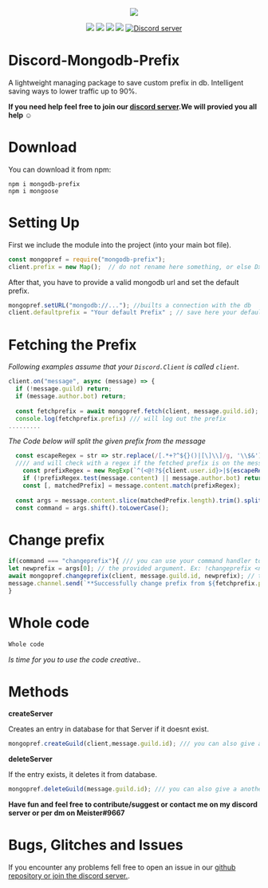 <p align="center"><a href="https://nodei.co/npm/mongodb-prefix/"><img src="https://nodei.co/npm/mongodb-prefix.png"></a></p>
<p align="center"><img src="https://img.shields.io/npm/v/mongodb-prefix"> <img src="https://img.shields.io/github/repo-size/meister03/discord-xp"> <img src="https://img.shields.io/npm/l/discord-xp"> <img src="https://img.shields.io/github/contributors/discord-mongodb-prefix">  <a href="https://discord.gg/YTdNBHh"><img src="https://discordapp.com/api/guilds/697129454761410600/widget.png" alt="Discord server"/></a></p>

# Discord-Mongodb-Prefix
A lightweight managing package to save custom prefix in db. Intelligent saving ways to lower traffic up to 90%.

**If you need help feel free to join our <a href="https://discord.gg/YTdNBHh ">discord server</a>.We will provied you all help ☺**
# Download
You can download it from npm:
```cli
npm i mongodb-prefix
npm i mongoose
```

# Setting Up
First we include the module into the project (into your main bot file).
```js
const mongopref = require("mongodb-prefix");
client.prefix = new Map();  // do not rename here something, or else Dx
```
After that, you have to provide a valid mongodb url and set the default prefix.
```js
mongopref.setURL("mongodb://..."); //builts a connection with the db
client.defaultprefix = "Your default Prefix" ; // save here your default prefix
```

# Fetching the Prefix

*Following examples assume that your `Discord.Client` is called `client`.*

```js
client.on("message", async (message) => {
  if (!message.guild) return;
  if (message.author.bot) return;
  
  const fetchprefix = await mongopref.fetch(client, message.guild.id);
  console.log(fetchprefix.prefix) /// will log out the prefix
.........
```

*The Code below will split the given prefix from the message*
```js
  const escapeRegex = str => str.replace(/[.*+?^${}()|[\]\\]/g, '\\$&');   //// the bot will react to on mention prefix 
  //// and will check with a regex if the fetched prefix is on the message
	const prefixRegex = new RegExp(`^(<@!?${client.user.id}>|${escapeRegex(fetchprefix.prefix)})\\s*`);
	if (!prefixRegex.test(message.content) || message.author.bot) return;    
	const [, matchedPrefix] = message.content.match(prefixRegex);  
	
  const args = message.content.slice(matchedPrefix.length).trim().split(/ +/);
  const command = args.shift().toLowerCase();
```
# Change prefix

```js
if(command === "changeprefix"){ /// you can use your command handler to, but look that you overgive the parameters client, message
let newprefix = args[0]; // the provided argument. Ex: !changeprefix <newprefix>
await mongopref.changeprefix(client, message.guild.id, newprefix); // this will save the new prefix in the map and in the db to prevent multipy fetches
message.channel.send(`**Successfully change prefix from ${fetchprefix.prefix} to ${newprefix}**`)
}
```
# Whole code
```js
Whole code
```

*Is time for you to use the code creative..*

# Methods
**createServer**

Creates an entry in database for that Server if it doesnt exist.
```js
mongopref.createGuild(client,message.guild.id); /// you can also give a another guild id
```
**deleteServer**

If the entry exists, it deletes it from database.
```js
mongopref.deleteGuild(message.guild.id); /// you can also give a another guild id
```

**Have fun and feel free to contribute/suggest or contact me on my discord server or per dm on Meister#9667**

# Bugs, Glitches and Issues
If you encounter any problems fell free to open an issue in our <a href="https://github.com/meister03/discord-mongodb-prefix/issues">github repository or join the discord server.</a>.

